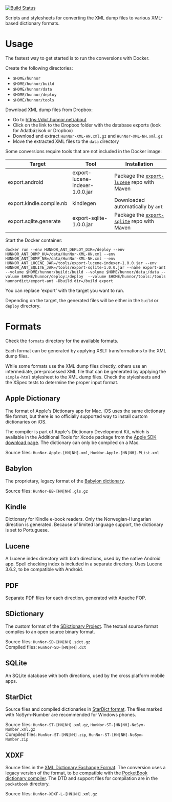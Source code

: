 [![Build Status](https://travis-ci.org/hunnor-dict/export-ant.svg?branch=master)](https://travis-ci.org/hunnor-dict/export-ant)

Scripts and stylesheets for converting the XML dump files to various XML-based dictionary formats.

# Usage

The fastest way to get started is to run the conversions with Docker.

Create the following directories:

- `$HOME/hunnor`  
- `$HOME/hunnor/build`  
- `$HOME/hunnor/data`  
- `$HOME/hunnor/deploy`  
- `$HOME/hunnor/tools`  

Download XML dump files from Dropbox:

- Go to https://dict.hunnor.net/about
- Click on the link to the Dropbox folder with the database exports (look for Adatbázisok or Dropbox)
- Download and extract `HunNor-XML-HN.xml.gz` and `HunNor-XML-NH.xml.gz`
- Move the extracted XML files to the `data` directory

Some conversions require tools that are not included in the Docker image:

| Target                   | Tool                            | Installation                                                                                |
|--------------------------|---------------------------------|---------------------------------------------------------------------------------------------|
| export.android           | export-lucene-indexer-1.0.0.jar | Package the [`export-lucene`](https://github.com/hunnor-dict/export-lucene) repo with Maven |
| export.kindle.compile.nb | kindlegen                       | Downloaded automatically by `ant`                                                           |
| export.sqlite.generate   | export-sqlite-1.0.0.jar         | Package the [`export-sqlite`](https://github.com/hunnor-dict/export-sqlite) repo with Maven |

Start the Docker container:

`docker run --env HUNNOR_ANT_DEPLOY_DIR=/deploy --env HUNNOR_ANT_DUMP_HU=/data/HunNor-XML-HN.xml --env HUNNOR_ANT_DUMP_NB=/data/HunNor-XML-NH.xml --env HUNNOR_ANT_LUCENE_JAR=/tools/export-lucene-indexer-1.0.0.jar --env HUNNOR_ANT_SQLITE_JAR=/tools/export-sqlite-1.0.0.jar --name export-ant --volume $HOME/hunnor/build:/build --volume $HOME/hunnor/data:/data --volume $HOME/hunnor/deploy:/deploy  --volume $HOME/hunnor/tools:/tools hunnordict/export-ant -Dbuild.dir=/build export`

You can replace 'export' with the target you want to run.

Depending on the target, the generated files will be either in the `build` or `deploy` directory.

# Formats

Check the `formats` directory for the available formats.

Each format can be generated by applying XSLT transformations to the XML dump files.

While some formats use the XML dump files directly, others use an intermediate, pre-processed XML file that can be generated by applying the `simple-html` stylesheet to the XML dump files. Check the stylesheets and the XSpec tests to determine the proper input format.

## Apple Dictionary

The format of Apple's Dictionary app for Mac. iOS uses the same dictionary file format, but there is no officially supported way to install custom dictionaries on iOS.

The compiler is part of Apple's Dictionary Development Kit, which is available in the Additional Tools for Xcode package from the [Apple SDK download page](https://developer.apple.com/download/more/). The dictionary can only be compiled on a Mac.

Source files: `HunNor-Apple-[HN|NH].xml`, `HunNor-Apple-[HN|NH]-PList.xml`

## Babylon

The proprietary, legacy format of the [Babylon dictionary](https://support.babylon.com/index.php?/Knowledgebase/Article/View/65/47/how-do-i-build-a-glossary).

Source files: `HunNor-BB-[HN|NH].gls.gz`

## Kindle

Dictionary for Kindle e-book readers. Only the Norwegian-Hungarian direction is generated. Because of limited language support, the dictionary is set to Portuguese.

## Lucene

A Lucene index directory with both directions, used by the native Android app. Spell checking index is included in a separate directory. Uses Lucene 3.6.2, to be compatible with Android.

## PDF

Separate PDF files for each direction, generated with Apache FOP.

## SDictionary

The custom format of the [SDictionary Project](http://swaj.net/sdict/). The textual source format compiles to an open source binary format.

Source files: `HunNor-SD-[HN|NH].sdct.gz`  
Compiled files: `HunNor-SD-[HN|NH].dct`

## SQLite

An SQLite database with both directions, used by the cross platform mobile apps.

## StarDict

Source files and compiled dictionaries in [StarDict format](https://github.com/huzheng001/stardict-3/blob/master/dict/doc/StarDictFileFormat). The files marked with NoSym-Number are recommended for Windows phones.

Source files: `HunNor-ST-[HN|NH].xml.gz`, `HunNor-ST-[HN|NH]-NoSym-Number.xml.gz`  
Compiled files: `HunNor-ST-[HN|NH].zip`, `HunNor-ST-[HN|NH]-NoSym-Number.zip`

## XDXF

Source files in the [XML Dictionary Exchange Format](https://github.com/soshial/xdxf_makedict/tree/master/format_standard). The conversion uses a legacy version of the format, to be compatible with the [PocketBook dictionary compiler](http://support.pocketbook-int.com/dictionaries/u/DictionaryConverter.zip). The DTD and support files for compilation are in the `pocketbook` directory.

Source files: `HunNor-XDXF-L-[HN|NH].xml.gz`
